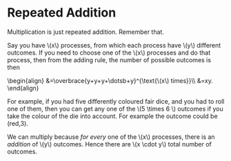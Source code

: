 # Repeated Addition

Multiplication is just repeated addition. Remember that.

Say you have \\(x\\) processes, from which each process have \\(y\\) different outcomes. If you need to choose one of the \\(x\\) processes and do that process, then from the adding rule, the number of possible outcomes is then

\\begin{align}
&=\overbrace{y+y+y+\dotsb+y}^{\text{\\(x\\) times}}\\\\
&=xy.
\\end{align}

For example, if you had five differently coloured fair dice, and you had to roll one of them, then you can get any one of the \\(5 \\times 6 \\) outcomes if you take the colour of the die into account. For example the outcome could be (red,3).

We can multiply because *for every* one of the \\(x\\) processes, there is an *addition* of \\(y\\) outcomes. Hence there are \\(x \cdot y\\) total number of outcomes.
